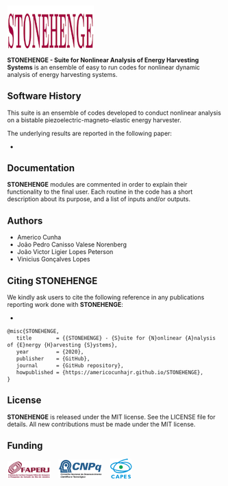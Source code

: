 <img src="logo/STONEHENGE.png" width="40%">

**STONEHENGE - Suite for Nonlinear Analysis of Energy Harvesting Systems** is an ensemble of easy to run codes for nonlinear dynamic analysis of energy harvesting systems. 

## Software History

This suite is an ensemble of codes developed to conduct nonlinear analysis on a bistable piezoelectric-magneto-elastic energy harvester. 

The underlying results are reported in the following paper:

- 

## Documentation

**STONEHENGE** modules are commented in order to explain their functionality to the final user. Each routine in the code has a short description about its purpose, and a list of inputs and/or outputs.

## Authors
- Americo Cunha
- João Pedro Canisso Valese Norenberg
- João Victor Ligier Lopes Peterson
- Vinicius Gonçalves Lopes


## Citing STONEHENGE

We kindly ask users to cite the following reference in any publications reporting work done with **STONEHENGE**:

- 

```
@misc{STONEHENGE,
   title        = {{STONEHENGE} - {S}uite for {N}onlinear {A}nalysis of {E}nergy {H}arvesting {S}ystems},
   year         = {2020},
   publisher    = {GitHub},
   journal      = {GitHub repository},
   howpublished = {https://americocunhajr.github.io/STONEHENGE},
}
```

## License

**STONEHENGE** is released under the MIT license. See the LICENSE file for details. All new contributions must be made under the MIT license.

## Funding

<img src="logo/faperj.jpg" width="20%"> &nbsp; &nbsp; <img src="logo/cnpq.png" width="20%"> &nbsp; &nbsp; <img src="logo/capes.png" width="10%">
